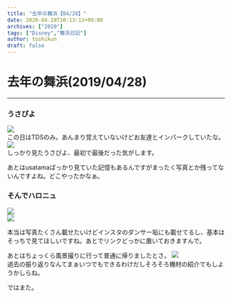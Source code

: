 ```yaml
---
title: "去年の舞浜【04/28】"
date: 2020-04-28T10:13:13+09:00
archives: ["2020"]
tags: ["Disney","舞浜日記"]
author: toshikun
draft: false
---
```

# 去年の舞浜(2019/04/28)
***

### うさぴよ
<img src='https://lh3.googleusercontent.com/_1dNE3H7lBT5S6rxMC9jZtcFBVIsC5x0nWEYws7OvaN_mbcZLEWoVE14eOUFGXfUFz7MrjCuVp0HlypDrHVJX_iL8nf7-fLPS7BMlVCnJh5orvP0PKnl74Y3ZO0vRfpj7t_AEulLfA=w400' /></a>
<br>この日はTDSのみ。あんまり覚えていないけどお友達とインパークしていたな。
<img src='https://lh3.googleusercontent.com/DjFdKjRfmb42ykf0h0USyRcNtOxZIU0tE1atavSQQKEIw7u9V5veJACGxcHHxpLY2GYD1plahUtQWO-9hNn3y-T6Pg9BNptvGVH5ckbxYUJzWtEUpIw3p21HXdMcfN17YCDeGE2pgw=w400' /></a>
<br>しっかり見たうさぴよ、最初で最後だった気がします。

あとはusatamaばっかり見ていた記憶もあるんですがまったく写真とか残ってないんですよね。どこやったかなぁ。


### そんでハロニュ

<img src='https://lh3.googleusercontent.com/2kjI_b751Rg_Ry7GidXHf5AgOgXKlp-OfFpObXmMuseU9ZptVeHdiqLT5S3COkIJwkCMW4Fv1Lo2-kbyaZXXqnsFula5pVm9f1yX4JIlzYJlR6bb1_IkFDukK-P_zW5j3ZIpP99zVg=w400' /></a>
<br>
<img src='https://lh3.googleusercontent.com/ahSrbm5BPCkttBbQLLfBV9qAdoZ3OGe2yEsRGtH5LPApzrxUlDRQVg_gBjX_6cfFKhG7rRPh7ZS0YD4Mp75U3ewZMFSbweJkRytQWU7w54juTp04g0qVi6zjqFNgcxSn_zJs_zV_eQ=w400' /></a>

本当は写真たくさん載せたいけどインスタのダンサー垢にも載せてるし、基本はそっちで見てほしいですね。あとでリンクどっかに置いておきますんで。

あとはちょっくら風景撮りに行って普通に帰りましたとさ。
<img src='https://lh3.googleusercontent.com/AAXLZlQMLfjFE85OItlDnCyD90BZu7bKzx2aN7LKx9AurEv6vDUb_TT_QkR3vvY4JVCDhNhH3XgY4boI70v4mhRitXp7WzWGocY1lRG1phwOAjU4oXVaI5bUs--f7uv4u4oEIERdHQ=w2400' /></a>
<br>
過去の振り返りなんてまぁいつでもできるわけだしそろそろ機材の紹介でもしようかしらね。


ではまた。